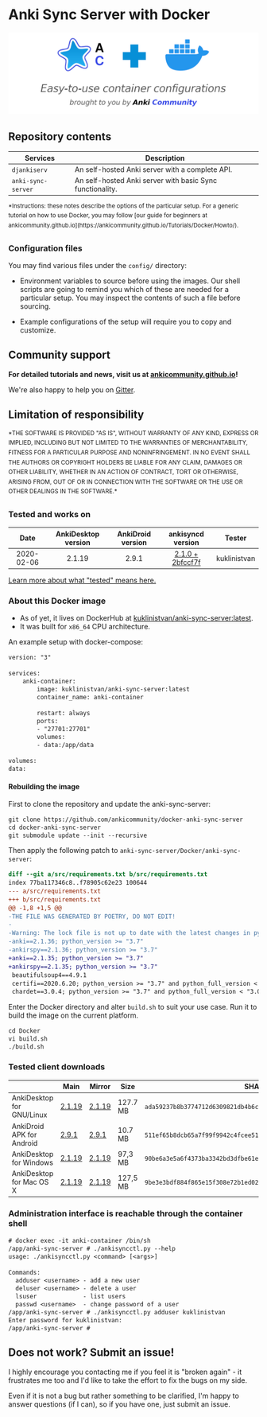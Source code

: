 # Anki Sync Server with Docker

<img title="" src="ac_header.png" alt="Easy-to-use container configurations brought to you by Anki Community" width="898" data-align="center">



## Repository contents

| Services           | Description |
|--------------------|-------------|
| `djankiserv`       | An self-hosted Anki server with a complete API. |
| `anki-sync-server` | An self-hosted Anki server with basic Sync functionality. |

<p><sup>*Instructions: these notes describe the options of the particular setup. For a generic tutorial on how to use Docker, you may follow [our guide for beginners at ankicommunity.github.io](https://ankicommunity.github.io/Tutorials/Docker/Howto/).</sup></p>

### Configuration files

You may find various files under the `config/` directory:

* Environment variables to source before using the images. Our shell scripts are going to remind you which of these are needed for a particular setup. You may inspect the contents of such a file before sourcing.

* Example configurations of the setup will require you to copy and customize.

## Community support

**For detailed tutorials and news, visit us at [ankicommunity.github.io](https://ankicommunity.github.io/)!**

We're also happy to help you on [Gitter](https://gitter.im/ankicommunity/community).

## Limitation of responsibility

<p><sup>*THE SOFTWARE IS PROVIDED "AS IS", WITHOUT WARRANTY OF ANY KIND, EXPRESS OR IMPLIED, INCLUDING BUT NOT LIMITED TO THE WARRANTIES OF MERCHANTABILITY, FITNESS FOR A PARTICULAR PURPOSE AND NONINFRINGEMENT. IN NO EVENT SHALL THE AUTHORS OR COPYRIGHT HOLDERS BE LIABLE FOR ANY CLAIM, DAMAGES OR OTHER LIABILITY, WHETHER IN AN ACTION OF CONTRACT, TORT OR OTHERWISE, ARISING FROM, OUT OF OR IN CONNECTION WITH THE SOFTWARE OR THE USE OR OTHER DEALINGS IN THE SOFTWARE.*</sup></p>

### Tested and works on

|    Date    | AnkiDesktop version | AnkiDroid version |                      ankisyncd version                       | Tester       |
| :--------: | :-----------------: | :---------------: | :----------------------------------------------------------: | ------------ |
| 2020-02-06 |       2.1.19        |       2.9.1       | [2.1.0 + 2bfccf7f](<https://github.com/kuklinistvan/anki-sync-server/tree/docker-release>) | kuklinistvan |

[Learn more about what "tested" means here.](Testing.md)




### About this Docker image

* As of yet, it lives on DockerHub at [kuklinistvan/anki-sync-server:latest](https://hub.docker.com/r/kuklinistvan/anki-sync-server).
* It was built for `x86_64` CPU architecture.

An example setup with docker-compose:

```
version: "3"

services:
    anki-container:
        image: kuklinistvan/anki-sync-server:latest
        container_name: anki-container

        restart: always
        ports:
        - "27701:27701"
        volumes:
        - data:/app/data

volumes:
data:
```

#### Rebuilding the image


First to clone the repository and update the anki-sync-server:

    git clone https://github.com/ankicommunity/docker-anki-sync-server
    cd docker-anki-sync-server
    git submodule update --init --recursive

Then apply the following patch to `anki-sync-server/Docker/anki-sync-server`:

```patch
diff --git a/src/requirements.txt b/src/requirements.txt
index 77ba117346c8..f78905c62e23 100644
--- a/src/requirements.txt
+++ b/src/requirements.txt
@@ -1,8 +1,5 @@
-THE FILE WAS GENERATED BY POETRY, DO NOT EDIT!
-
-Warning: The lock file is not up to date with the latest changes in pyproject.toml. You may be getting outdated dependencies. Run update to update them.
-anki==2.1.36; python_version >= "3.7"
-ankirspy==2.1.36; python_version >= "3.7"
+anki==2.1.35; python_version >= "3.7"
+ankirspy==2.1.35; python_version >= "3.7"
 beautifulsoup4==4.9.1
 certifi==2020.6.20; python_version >= "3.7" and python_full_version < "3.0.0" or python_full_version >= "3.5.0" and python_version >= "3.7"
 chardet==3.0.4; python_version >= "3.7" and python_full_version < "3.0.0" or python_full_version >= "3.5.0" and python_version >= "3.7"
```

Enter the Docker directory and alter `build.sh` to suit your use case. Run it to build the image on the current platform.

    cd Docker
    vi build.sh
    ./build.sh

### Tested client downloads

|                            | Main                                                         | Mirror                                                       | Size     | SHA256                                                       |
| -------------------------- | ------------------------------------------------------------ | ------------------------------------------------------------ | -------- | ------------------------------------------------------------ |
| AnkiDesktop  for GNU/Linux | [2.1.19](https://apps.ankiweb.net/downloads/current/anki-2.1.19-linux-amd64.tar.bz2) | [2.1.19](https://mega.nz/file/lVxRgRwI#Oqohl1M0Ju9RrYa7D6uV5SOtwgqVxkxPKqNYxcOh858) | 127.7 MB | `ada59237b8b3774712d6309821db4b6cb1d2c625284302aa09bc7313ada76fc0` |
| AnkiDroid APK for Android  | [2.9.1](https://fdroid.tetaneutral.net/fdroid/archive/com.ichi2.anki_20901300.apk) | [2.9.1](https://mega.nz/file/YFoFER5S#BiMMDxyhdl_u9I1TC-v_bBYakM5DTTM5CybJb4pu4oY) | 10.7 MB  | `511ef65b8dcb65a7f99f9942c4fcee5134f137ce23c677cf1ea3b26c7c3f34c5` |
| AnkiDesktop for Windows  | [2.1.19](https://apps.ankiweb.net/downloads/current/anki-2.1.19-windows.exe) | [2.1.19](https://mega.nz/file/5MwhxLjT#TLGA03KMbnRmDiHO3A-Yfm-y6xNgW3eiDUgEk-TXYyU) | 97,3 MB  | `90be6a3e5a6f4373ba3342bd3dfbe61e9013bb2a4acced2fcdd594b4c651a665` |
| AnkiDesktop for Mac OS X | [2.1.19](https://apps.ankiweb.net/downloads/current/anki-2.1.19-mac.dmg) | [2.1.19](https://mega.nz/file/dc4HXbKZ#m17YAdB5-SZ_rET23g8VT12Y-ECMB6rd1UIUfmKMEHg) | 127,5 MB | `9be3e3bdf884f865e15f308e72b1ed0213c061d27102f80d01897d5355eef8e7` |

### Administration interface is reachable through the container shell

    # docker exec -it anki-container /bin/sh
    /app/anki-sync-server # ./ankisyncctl.py --help
    usage: ./ankisyncctl.py <command> [<args>]
    
    Commands:
      adduser <username> - add a new user
      deluser <username> - delete a user
      lsuser             - list users
      passwd <username>  - change password of a user
    /app/anki-sync-server # ./ankisyncctl.py adduser kuklinistvan
    Enter password for kuklinistvan:
    /app/anki-sync-server #

## Does not work? Submit an issue!

I highly encourage you contacting me if you feel it is "broken again" - it frustrates me too and I'd like to take the effort to fix the bugs on my side.

Even if it is not a bug but rather something to be clarified, I'm happy to answer questions (if I can), so if you have one, just submit an issue.
